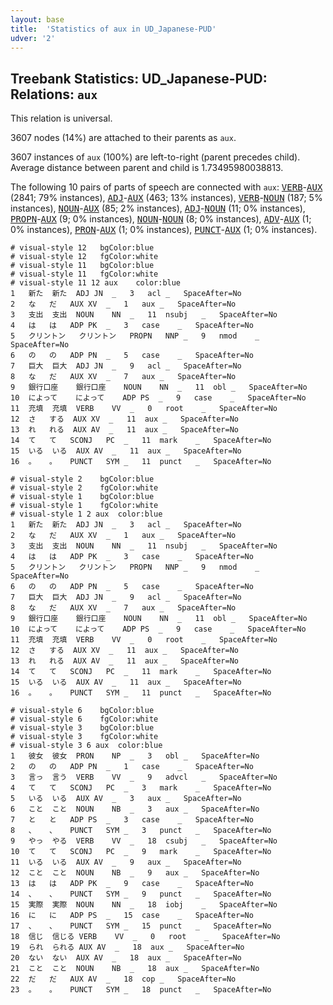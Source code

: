 ```yaml
---
layout: base
title:  'Statistics of aux in UD_Japanese-PUD'
udver: '2'
---
```


## Treebank Statistics: UD_Japanese-PUD: Relations: `aux`

This relation is universal.

3607 nodes (14%) are attached to their parents as `aux`.

3607 instances of `aux` (100%) are left-to-right (parent precedes child).
Average distance between parent and child is 1.73495980038813.

The following 10 pairs of parts of speech are connected with `aux`: <tt><a href="ja_pud-pos-VERB.html">VERB</a></tt>-<tt><a href="ja_pud-pos-AUX.html">AUX</a></tt> (2841; 79% instances), <tt><a href="ja_pud-pos-ADJ.html">ADJ</a></tt>-<tt><a href="ja_pud-pos-AUX.html">AUX</a></tt> (463; 13% instances), <tt><a href="ja_pud-pos-VERB.html">VERB</a></tt>-<tt><a href="ja_pud-pos-NOUN.html">NOUN</a></tt> (187; 5% instances), <tt><a href="ja_pud-pos-NOUN.html">NOUN</a></tt>-<tt><a href="ja_pud-pos-AUX.html">AUX</a></tt> (85; 2% instances), <tt><a href="ja_pud-pos-ADJ.html">ADJ</a></tt>-<tt><a href="ja_pud-pos-NOUN.html">NOUN</a></tt> (11; 0% instances), <tt><a href="ja_pud-pos-PROPN.html">PROPN</a></tt>-<tt><a href="ja_pud-pos-AUX.html">AUX</a></tt> (9; 0% instances), <tt><a href="ja_pud-pos-NOUN.html">NOUN</a></tt>-<tt><a href="ja_pud-pos-NOUN.html">NOUN</a></tt> (8; 0% instances), <tt><a href="ja_pud-pos-ADV.html">ADV</a></tt>-<tt><a href="ja_pud-pos-AUX.html">AUX</a></tt> (1; 0% instances), <tt><a href="ja_pud-pos-PRON.html">PRON</a></tt>-<tt><a href="ja_pud-pos-AUX.html">AUX</a></tt> (1; 0% instances), <tt><a href="ja_pud-pos-PUNCT.html">PUNCT</a></tt>-<tt><a href="ja_pud-pos-AUX.html">AUX</a></tt> (1; 0% instances).


~~~ conllu
# visual-style 12	bgColor:blue
# visual-style 12	fgColor:white
# visual-style 11	bgColor:blue
# visual-style 11	fgColor:white
# visual-style 11 12 aux	color:blue
1	新た	新た	ADJ	JN	_	3	acl	_	SpaceAfter=No
2	な	だ	AUX	XV	_	1	aux	_	SpaceAfter=No
3	支出	支出	NOUN	NN	_	11	nsubj	_	SpaceAfter=No
4	は	は	ADP	PK	_	3	case	_	SpaceAfter=No
5	クリントン	クリントン	PROPN	NNP	_	9	nmod	_	SpaceAfter=No
6	の	の	ADP	PN	_	5	case	_	SpaceAfter=No
7	巨大	巨大	ADJ	JN	_	9	acl	_	SpaceAfter=No
8	な	だ	AUX	XV	_	7	aux	_	SpaceAfter=No
9	銀行口座	銀行口座	NOUN	NN	_	11	obl	_	SpaceAfter=No
10	によって	によって	ADP	PS	_	9	case	_	SpaceAfter=No
11	充填	充填	VERB	VV	_	0	root	_	SpaceAfter=No
12	さ	する	AUX	XV	_	11	aux	_	SpaceAfter=No
13	れ	れる	AUX	AV	_	11	aux	_	SpaceAfter=No
14	て	て	SCONJ	PC	_	11	mark	_	SpaceAfter=No
15	いる	いる	AUX	AV	_	11	aux	_	SpaceAfter=No
16	。	。	PUNCT	SYM	_	11	punct	_	SpaceAfter=No

~~~


~~~ conllu
# visual-style 2	bgColor:blue
# visual-style 2	fgColor:white
# visual-style 1	bgColor:blue
# visual-style 1	fgColor:white
# visual-style 1 2 aux	color:blue
1	新た	新た	ADJ	JN	_	3	acl	_	SpaceAfter=No
2	な	だ	AUX	XV	_	1	aux	_	SpaceAfter=No
3	支出	支出	NOUN	NN	_	11	nsubj	_	SpaceAfter=No
4	は	は	ADP	PK	_	3	case	_	SpaceAfter=No
5	クリントン	クリントン	PROPN	NNP	_	9	nmod	_	SpaceAfter=No
6	の	の	ADP	PN	_	5	case	_	SpaceAfter=No
7	巨大	巨大	ADJ	JN	_	9	acl	_	SpaceAfter=No
8	な	だ	AUX	XV	_	7	aux	_	SpaceAfter=No
9	銀行口座	銀行口座	NOUN	NN	_	11	obl	_	SpaceAfter=No
10	によって	によって	ADP	PS	_	9	case	_	SpaceAfter=No
11	充填	充填	VERB	VV	_	0	root	_	SpaceAfter=No
12	さ	する	AUX	XV	_	11	aux	_	SpaceAfter=No
13	れ	れる	AUX	AV	_	11	aux	_	SpaceAfter=No
14	て	て	SCONJ	PC	_	11	mark	_	SpaceAfter=No
15	いる	いる	AUX	AV	_	11	aux	_	SpaceAfter=No
16	。	。	PUNCT	SYM	_	11	punct	_	SpaceAfter=No

~~~


~~~ conllu
# visual-style 6	bgColor:blue
# visual-style 6	fgColor:white
# visual-style 3	bgColor:blue
# visual-style 3	fgColor:white
# visual-style 3 6 aux	color:blue
1	彼女	彼女	PRON	NP	_	3	obl	_	SpaceAfter=No
2	の	の	ADP	PN	_	1	case	_	SpaceAfter=No
3	言っ	言う	VERB	VV	_	9	advcl	_	SpaceAfter=No
4	て	て	SCONJ	PC	_	3	mark	_	SpaceAfter=No
5	いる	いる	AUX	AV	_	3	aux	_	SpaceAfter=No
6	こと	こと	NOUN	NB	_	3	aux	_	SpaceAfter=No
7	と	と	ADP	PS	_	3	case	_	SpaceAfter=No
8	、	、	PUNCT	SYM	_	3	punct	_	SpaceAfter=No
9	やっ	やる	VERB	VV	_	18	csubj	_	SpaceAfter=No
10	て	て	SCONJ	PC	_	9	mark	_	SpaceAfter=No
11	いる	いる	AUX	AV	_	9	aux	_	SpaceAfter=No
12	こと	こと	NOUN	NB	_	9	aux	_	SpaceAfter=No
13	は	は	ADP	PK	_	9	case	_	SpaceAfter=No
14	、	、	PUNCT	SYM	_	9	punct	_	SpaceAfter=No
15	実際	実際	NOUN	NN	_	18	iobj	_	SpaceAfter=No
16	に	に	ADP	PS	_	15	case	_	SpaceAfter=No
17	、	、	PUNCT	SYM	_	15	punct	_	SpaceAfter=No
18	信じ	信じる	VERB	VV	_	0	root	_	SpaceAfter=No
19	られ	られる	AUX	AV	_	18	aux	_	SpaceAfter=No
20	ない	ない	AUX	AV	_	18	aux	_	SpaceAfter=No
21	こと	こと	NOUN	NB	_	18	aux	_	SpaceAfter=No
22	だ	だ	AUX	AV	_	18	cop	_	SpaceAfter=No
23	。	。	PUNCT	SYM	_	18	punct	_	SpaceAfter=No

~~~



